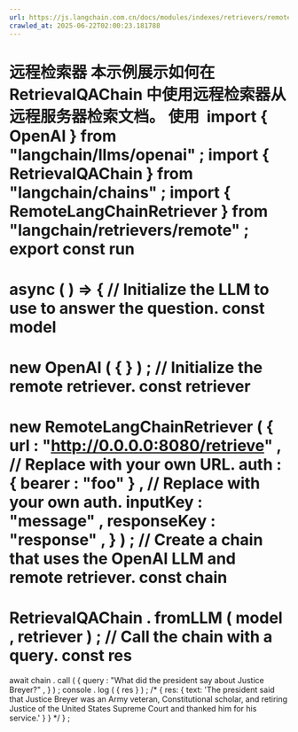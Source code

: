 ```yaml
---
url: https://js.langchain.com.cn/docs/modules/indexes/retrievers/remote-retriever
crawled_at: 2025-06-22T02:00:23.181788
---
```


远程检索器
本示例展示如何在
RetrievalQAChain
中使用远程检索器从远程服务器检索文档。
使用
​
import
{
OpenAI
}
from
"langchain/llms/openai"
;
import
{
RetrievalQAChain
}
from
"langchain/chains"
;
import
{
RemoteLangChainRetriever
}
from
"langchain/retrievers/remote"
;
export
const
run
=
async
(
)
=>
{
// Initialize the LLM to use to answer the question.
const
model
=
new
OpenAI
(
{
}
)
;
// Initialize the remote retriever.
const
retriever
=
new
RemoteLangChainRetriever
(
{
url
:
"http://0.0.0.0:8080/retrieve"
,
// Replace with your own URL.
auth
:
{
bearer
:
"foo"
}
,
// Replace with your own auth.
inputKey
:
"message"
,
responseKey
:
"response"
,
}
)
;
// Create a chain that uses the OpenAI LLM and remote retriever.
const
chain
=
RetrievalQAChain
.
fromLLM
(
model
,
retriever
)
;
// Call the chain with a query.
const
res
=
await
chain
.
call
(
{
query
:
"What did the president say about Justice Breyer?"
,
}
)
;
console
.
log
(
{
res
}
)
;
/*
{
res: {
text: 'The president said that Justice Breyer was an Army veteran, Constitutional scholar,
and retiring Justice of the United States Supreme Court and thanked him for his service.'
}
}
*/
}
;